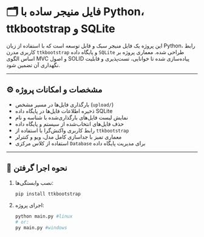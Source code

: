 # 🗂️ فایل منیجر ساده با Python، ttkbootstrap و SQLite

این پروژه یک فایل منیجر سبک و قابل توسعه است که با استفاده از زبان Python، رابط کاربری مدرن `ttkbootstrap` و پایگاه داده `SQLite` طراحی شده. معماری پروژه بر اساس الگوی MVC و اصول SOLID پیاده‌سازی شده تا خوانایی، تست‌پذیری و قابلیت نگهداری آن تضمین شود.

---

## ⚙️ مشخصات و امکانات پروژه

- بارگذاری فایل‌ها در مسیر مشخص (`upload/`)
- ذخیره اطلاعات فایل‌ها در پایگاه داده SQLite
- نمایش لیست فایل‌های بارگذاری‌شده با شناسه و نام
- حذف فایل‌های انتخاب‌شده از سیستم و پایگاه داده
- رابط کاربری واکنش‌گرا با استفاده از `ttkbootstrap`
- معماری تمیز با جداسازی کامل مدل، ویو و کنترلر
- استفاده از کلاس مرکزی `Database` برای مدیریت پایگاه داده

---

## 🚀 نحوه اجرا گرفتن

1. نصب وابستگی‌ها:
   ```bash
   pip install ttkbootstrap
   ```
2. اجرای پروژه:
    ```bash
    python main.py #linux
    # or:
    py main.py #windows
    ```
